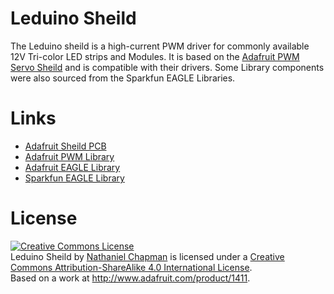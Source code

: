 Leduino Sheild
=======
The Leduino sheild is a high-current PWM driver for commonly available 12V Tri-color LED strips and Modules. It is based on the [Adafruit PWM Servo Sheild](http://www.adafruit.com/product/1411) and is compatible with their drivers. Some Library components were also sourced from the Sparkfun EAGLE Libraries.

Links
======
* [Adafruit Sheild PCB](/adafruit/Adafruit-16-channel-PWM-Servo-Shield/)
* [Adafruit PWM Library](/adafruit/Adafruit-PWM-Servo-Driver-Library)
* [Adafruit EAGLE Library](/adafruit/Adafruit-Eagle-Library)
* [Sparkfun EAGLE Library](/sparkfun/SparkFun-Eagle-Libraries)

License
======
<a rel="license" href="http://creativecommons.org/licenses/by-sa/4.0/"><img alt="Creative Commons License" style="border-width:0" src="https://i.creativecommons.org/l/by-sa/4.0/88x31.png" /></a><br /><span xmlns:dct="http://purl.org/dc/terms/" property="dct:title">Leduino Sheild</span> by <a xmlns:cc="http://creativecommons.org/ns#" href="https://github.com/Unchapped/Leduino" property="cc:attributionName" rel="cc:attributionURL">Nathaniel Chapman</a> is licensed under a <a rel="license" href="http://creativecommons.org/licenses/by-sa/4.0/">Creative Commons Attribution-ShareAlike 4.0 International License</a>.<br />Based on a work at <a xmlns:dct="http://purl.org/dc/terms/" href="http://www.adafruit.com/product/1411" rel="dct:source">http://www.adafruit.com/product/1411</a>.
